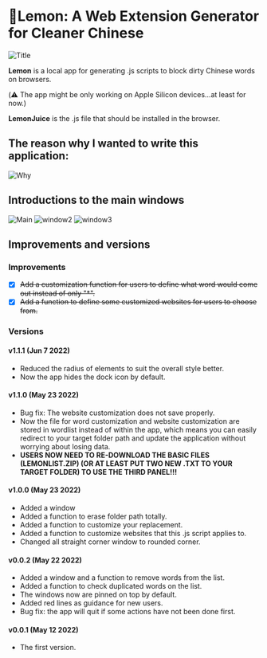 # 🍋Lemon: A Web Extension Generator for Cleaner Chinese

![Title](https://github.com/Ryan-the-hito/Lemon/raw/main/img/Lemon_Title.png)

**Lemon** is a local app for generating .js scripts to block dirty Chinese words on browsers.

(⚠️ The app might be only working on Apple Silicon devices...at least for now.)

**LemonJuice** is the .js file that should be installed in the browser. 

## The reason why I wanted to write this application:

![Why](https://github.com/Ryan-the-hito/Lemon/raw/main/img/why.gif)

## Introductions to the main windows

![Main](https://github.com/Ryan-the-hito/Lemon/raw/main/img/main.png)
![window2](https://github.com/Ryan-the-hito/Lemon/raw/main/img/window2.png)
![window3](https://github.com/Ryan-the-hito/Lemon/blob/main/img/window3.png)

## Improvements and versions
### Improvements
- [X] ~~Add a customization function for users to define what word would come out instead of only "*".~~
- [X] ~~Add a function to define some customized websites for users to choose from.~~
### Versions
#### v1.1.1 (Jun 7 2022)
- Reduced the radius of elements to suit the overall style better.
- Now the app hides the dock icon by default.

#### v1.1.0 (May 23 2022)
- Bug fix: The website customization does not save properly.
- Now the file for word customization and website customization are stored in wordlist instead of within the app, which means you can easily redirect to your target folder path and update the application without worrying about losing data.
- **USERS NOW NEED TO RE-DOWNLOAD THE BASIC FILES (LEMONLIST.ZIP) (OR AT LEAST PUT TWO NEW .TXT TO YOUR TARGET FOLDER) TO USE THE THIRD PANEL!!!**

#### v1.0.0 (May 23 2022)
- Added a window
- Added a function to erase folder path totally.
- Added a function to customize your replacement.
- Added a function to customize websites that this .js script applies to.
- Changed all straight corner window to rounded corner.

#### v0.0.2 (May 22 2022)
- Added a window and a function to remove words from the list.
- Added a function to check duplicated words on the list.
- The windows now are pinned on top by default.
- Added red lines as guidance for new users.
- Bug fix: the app will quit if some actions have not been done first.

#### v0.0.1 (May 12 2022)
- The first version.
